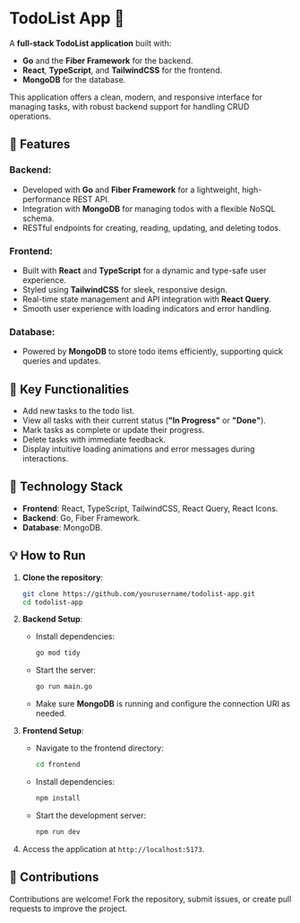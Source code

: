 # TodoList App 📝  

A **full-stack TodoList application** built with:  
- **Go** and the **Fiber Framework** for the backend.  
- **React**, **TypeScript**, and **TailwindCSS** for the frontend.  
- **MongoDB** for the database.  

This application offers a clean, modern, and responsive interface for managing tasks, with robust backend support for handling CRUD operations.  

## 🌟 Features  

### Backend:  
- Developed with **Go** and **Fiber Framework** for a lightweight, high-performance REST API.  
- Integration with **MongoDB** for managing todos with a flexible NoSQL schema.  
- RESTful endpoints for creating, reading, updating, and deleting todos.  

### Frontend:  
- Built with **React** and **TypeScript** for a dynamic and type-safe user experience.  
- Styled using **TailwindCSS** for sleek, responsive design.  
- Real-time state management and API integration with **React Query**.  
- Smooth user experience with loading indicators and error handling.  

### Database:  
- Powered by **MongoDB** to store todo items efficiently, supporting quick queries and updates.  

## 🚀 Key Functionalities  
- Add new tasks to the todo list.  
- View all tasks with their current status (**"In Progress"** or **"Done"**).  
- Mark tasks as complete or update their progress.  
- Delete tasks with immediate feedback.  
- Display intuitive loading animations and error messages during interactions.  

## 📂 Technology Stack  

- **Frontend**: React, TypeScript, TailwindCSS, React Query, React Icons.  
- **Backend**: Go, Fiber Framework.  
- **Database**: MongoDB.  

## 💡 How to Run  

1. **Clone the repository**:  
   ```bash  
   git clone https://github.com/yourusername/todolist-app.git  
   cd todolist-app  
   ```  

2. **Backend Setup**:  
   - Install dependencies:  
     ```bash  
     go mod tidy  
     ```  
   - Start the server:  
     ```bash  
     go run main.go  
     ```  
   - Make sure **MongoDB** is running and configure the connection URI as needed.  

3. **Frontend Setup**:  
   - Navigate to the frontend directory:  
     ```bash  
     cd frontend  
     ```  
   - Install dependencies:  
     ```bash  
     npm install  
     ```  
   - Start the development server:  
     ```bash  
     npm run dev  
     ```  

4. Access the application at `http://localhost:5173`.  

## 🤝 Contributions  

Contributions are welcome! Fork the repository, submit issues, or create pull requests to improve the project.  



